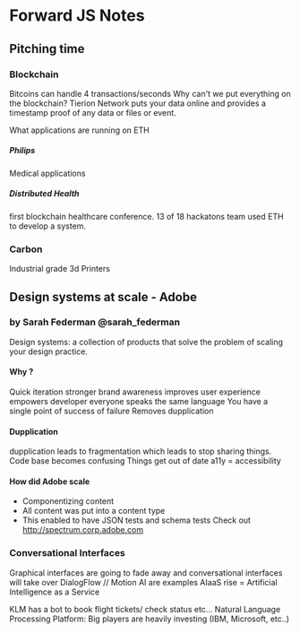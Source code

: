 # Forward JS Notes

## Pitching time

### Blockchain
Bitcoins can handle 4 transactions/seconds
Why can't we put everything on the blockchain?
Tierion Network puts your data online and provides a timestamp proof of any data or files or event.

What applications are running on ETH
##### Philips 
Medical applications

##### Distributed Health
first blockchain healthcare conference. 
13 of 18 hackatons team used ETH to develop a system.

### Carbon 
Industrial grade 3d Printers


## Design systems at scale - Adobe
### by Sarah Federman @sarah_federman
Design systems: a collection of products that solve the problem of scaling your design practice.

#### Why ?
Quick iteration
stronger brand awareness
improves user experience
empowers developer
everyone speaks the same language
You have a single point of success of failure
Removes dupplication

#### Dupplication
dupplication leads to fragmentation which leads to stop sharing things.
Code base becomes confusing
Things get out of date
a11y = accessibility

#### How did Adobe scale
- Componentizing content
- All content was put into a content type
- This enabled to have JSON tests and schema tests
Check out http://spectrum.corp.adobe.com


### Conversational Interfaces
Graphical interfaces are going to fade away and conversational interfaces will take over
DialogFlow // Motion AI are examples
AIaaS rise = Artificial Intelligence as a Service

KLM has a bot to book flight tickets/ check status etc...
Natural Language Processing Platform: Big players are heavily investing (IBM, Microsoft, etc..)



